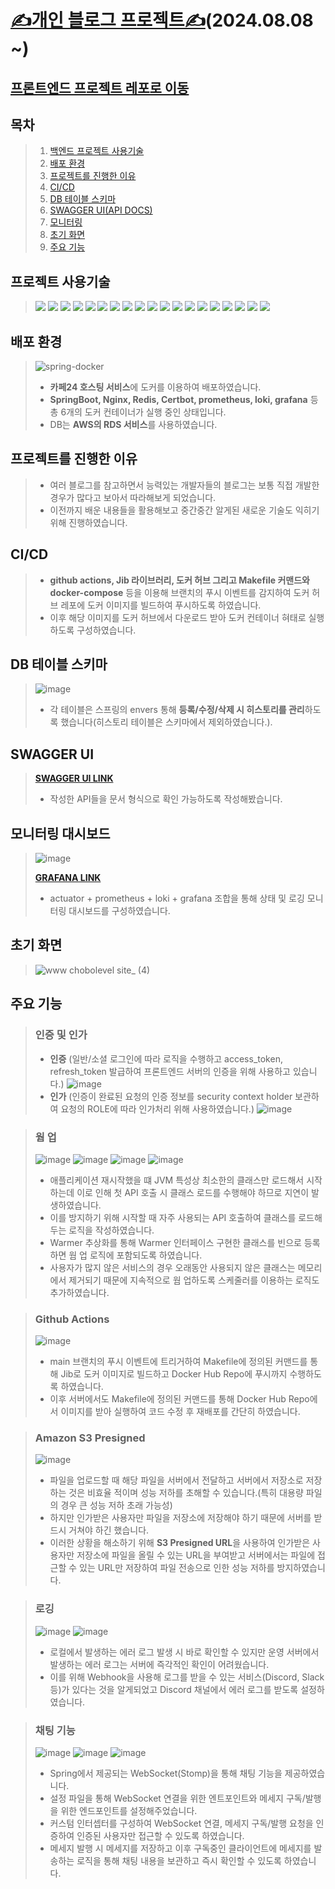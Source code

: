# [✍개인 블로그 프로젝트✍](https://www.chobolevel.co.kr/)(2024.08.08 ~)

## [프론트엔드 프로젝트 레포로 이동](https://github.com/chobolevel/log-fe)

## 목차

> 1. [백엔드 프로젝트 사용기술](#백엔드-프로젝트-사용기술)
> 2. [배포 환경](#배포-환경)
> 3. [프로젝트를 진행한 이유](#프로젝트를-진행한-이유)
> 4. [CI/CD](#cicd)
> 5. [DB 테이블 스키마](#db-테이블-스키마)
> 6. [SWAGGER UI(API DOCS)](#swagger-ui)
> 7. [모니터링](#모니터링-대시보드)
> 8. [초기 화면](#초기-화면)
> 9. [주요 기능](#주요-기능)

## 프로젝트 사용기술

> <img src="https://img.shields.io/badge/kotlin-7F52FF?style=for-the-badge&logo=kotlin&logoColor=white">
> <img src="https://img.shields.io/badge/spring boot-6DB33F?style=for-the-badge&logo=springboot&logoColor=white">
> <img src="https://img.shields.io/badge/spring security-6DB33F?style=for-the-badge&logo=springsecurity&logoColor=white">
> <img src="https://img.shields.io/badge/spring boot jpa | query dsl-6DB33F?style=for-the-badge&logo=&logoColor=white">
> <img src="https://img.shields.io/badge/envers-6DB33F?style=for-the-badge&logo=&logoColor=white">
> <img src="https://img.shields.io/badge/mysql-4479A1?style=for-the-badge&logo=mysql&logoColor=white">
> <img src="https://img.shields.io/badge/flyway-CC0200?style=for-the-badge&logo=flyway&logoColor=white">
> <img src="https://img.shields.io/badge/amazon rds-527FFF?style=for-the-badge&logo=amazonrds&logoColor=white">
> <img src="https://img.shields.io/badge/redis-FF4438?style=for-the-badge&logo=redis&logoColor=white">
> <img src="https://img.shields.io/badge/nginx-009639?style=for-the-badge&logo=nginx&logoColor=white">
> <img src="https://img.shields.io/badge/prometheus-E6522C?style=for-the-badge&logo=prometheus&logoColor=white">
> <img src="https://img.shields.io/badge/grafana-F46800?style=for-the-badge&logo=grafana&logoColor=white">
> <img src="https://img.shields.io/badge/docker-2496ED?style=for-the-badge&logo=docker&logoColor=white">
> <img src="https://img.shields.io/badge/ubuntu-E95420?style=for-the-badge&logo=ubuntu&logoColor=white">
> <img src="https://img.shields.io/badge/amazon s3-569A31?style=for-the-badge&logo=amazons3&logoColor=white">
> <img src="https://img.shields.io/badge/github-181717?style=for-the-badge&logo=github&logoColor=white">
> <img src="https://img.shields.io/badge/github actions-181717?style=for-the-badge&logo=githubactions&logoColor=white">
> <img src="https://img.shields.io/badge/discord logging-5865F2?style=for-the-badge&logo=discord&logoColor=white">
> <img src="https://img.shields.io/badge/swagger-85EA2D?style=for-the-badge&logo=swagger&logoColor=white">

## 배포 환경

> ![spring-docker](https://github.com/user-attachments/assets/7b26f824-e916-4685-9d45-759455d7170f)
> 
> + **카페24 호스팅 서비스**에 도커를 이용하여 배포하였습니다.
> + **SpringBoot, Nginx, Redis, Certbot, prometheus, loki, grafana** 등 총 6개의 도커 컨테이너가 실행 중인 상태입니다.
> + DB는 **AWS의 RDS 서비스**를 사용하였습니다.

## 프로젝트를 진행한 이유

> + 여러 블로그를 참고하면서 능력있는 개발자들의 블로그는 보통 직접 개발한 경우가 많다고 보아서 따라해보게 되었습니다.
> + 이전까지 배운 내용들을 활용해보고 중간중간 알게된 새로운 기술도 익히기 위해 진행하였습니다.

## CI/CD

> + **github actions, Jib 라이브러리, 도커 허브 그리고 Makefile 커맨드와 docker-compose** 등을 이용해 브랜치의 푸시 이벤트를 감지하여 도커 허브 레포에 도커 이미지를 빌드하여 푸시하도록 하였습니다.
> + 이후 해당 이미지를 도커 허브에서 다운로드 받아 도커 컨테이너 혀태로 실행하도록 구성하였습니다.

## DB 테이블 스키마

> ![image](https://github.com/user-attachments/assets/e16d114f-0677-4c6f-b910-363deafb54d4)
>
> + 각 테이블은 스프링의 envers 통해 **등록/수정/삭제 시 히스토리를 관리**하도록 했습니다(히스토리 테이블은 스키마에서 제외하였습니다.).

## SWAGGER UI

> [**SWAGGER UI LINK**](https://api.chobolevel.co.kr/swagger-ui/index.html)
>
> + 작성한 API들을 문서 형식으로 확인 가능하도록 작성해봤습니다.

## 모니터링 대시보드

> ![image](https://github.com/user-attachments/assets/8479489a-26fc-4ad6-b492-d16f79d0f3c3)
>
> [**GRAFANA LINK**](http://210.114.22.52:3000/d/dLsDQIUnzb/chobolevel-log-monitors?orgId=1&from=now-5m&to=now&timezone=browser&var-app_name=&var-log_keyword=&refresh=5s)
> 
> + actuator + prometheus + loki + grafana 조합을 통해 상태 및 로깅 모니터링 대시보드를 구성하였습니다.

## 초기 화면

> ![www chobolevel site_ (4)](https://github.com/user-attachments/assets/57851fd1-089b-49c8-b6cd-44bb6358e381)

## 주요 기능

> ### 인증 및 인가
> + **인증** (일반/소셜 로그인에 따라 로직을 수행하고 access_token, refresh_token 발급하여 프론트엔드 서버의 인증을 위해 사용하고 있습니다.)
    ![image](https://github.com/user-attachments/assets/c8d17c41-c819-482f-89e3-fb49f3b13917)
> + **인가** (인증이 완료된 요청의 인증 정보를 security context holder 보관하여 요청의 ROLE에 따라 인가처리 위해 사용하였습니다.)
    ![image](https://github.com/user-attachments/assets/424350a0-d578-46a1-bfa2-298e4be797f1)

> ### 웜 업
> ![image](https://github.com/user-attachments/assets/04429651-0bb2-4141-8d20-6a2af7e0ecf4)
> ![image](https://github.com/user-attachments/assets/bbb76c66-e717-4f25-a279-f20a2df039de)
> ![image](https://github.com/user-attachments/assets/60c85522-8b15-45c7-8078-813bde0765b5)
> ![image](https://github.com/user-attachments/assets/2ab98ec5-19fe-47da-85dc-5ada974fea8a)
> + 애플리케이션 재시작했을 떄 JVM 특성상 최소한의 클래스만 로드해서 시작하는데 이로 인해 첫 API 호출 시 클래스 로드를 수행해야 하므로 지연이 발생하였습니다.
> + 이를 방지하기 위해 시작할 때 자주 사용되는 API 호출하여 클래스를 로드해두는 로직을 작성하였습니다.
> + Warmer 추상화를 통해 Warmer 인터페이스 구현한 클래스를 빈으로 등록하면 웜 업 로직에 포함되도록 하였습니다.
> + 사용자가 많지 않은 서비스의 경우 오래동안 사용되지 않은 클래스는 메모리에서 제거되기 때문에 지속적으로 웜 업하도록 스케줄러를 이용하는 로직도 추가하였습니다.

> ### Github Actions
> ![image](https://github.com/user-attachments/assets/13fc15a2-2d8a-4163-8799-373a6b6e392c)
> + main 브랜치의 푸시 이벤트에 트리거하여 Makefile에 정의된 커맨드를 통해 Jib로 도커 이미지로 빌드하고 Docker Hub Repo에 푸시까지 수행하도록 하였습니다.
> + 이후 서버에서도 Makefile에 정의된 커맨드를 통해 Docker Hub Repo에서 이미지를 받아 실행하여 코드 수정 후 재배포를 간단히 하였습니다.

> ### Amazon S3 Presigned
> ![image](https://github.com/user-attachments/assets/a0282646-d5d9-4a7b-8593-42a0413c97e9)
> + 파일을 업로드할 때 해당 파일을 서버에서 전달하고 서버에서 저장소로 저장하는 것은 비효율 적이며 성능 저하를 초해할 수 있습니다.(특히 대용량 파일의 경우 큰 성능 저하 초래 가능성)
> + 하지만 인가받은 사용자만 파일을 저장소에 저장해야 하기 때문에 서버를 받드시 거쳐야 하긴 했습니다.
> + 이러한 상황을 해소하기 위해 **S3 Presigned URL**을 사용하여 인가받은 사용자만 저장소에 파일을 올릴 수 있는 URL을 부여받고 서버에서는 파일에 접근할 수 있는 URL만 저장하여 파일 전송으로
    인한 성능 저하를 방지하였습니다.

> ### 로깅
> ![image](https://github.com/user-attachments/assets/0c38a2b5-a9d1-48f8-98e4-af72b4655203)
> ![image](https://github.com/user-attachments/assets/4be56dfa-3aa9-4cc3-bed9-c3f2175afa0e)
> + 로컬에서 발생하는 에러 로그 발생 시 바로 확인할 수 있지만 운영 서버에서 발생하는 에러 로그는 서버에 즉각적인 확인이 어려웠습니다.
> + 이를 위해 Webhook을 사용해 로그를 받을 수 있는 서비스(Discord, Slack 등)가 있다는 것을 알게되었고 Discord 채널에서 에러 로그를 받도록 설정하였습니다.

> ### 채팅 기능
> ![image](https://github.com/user-attachments/assets/11514145-c1b9-4c19-83ad-8b8fdd16f1d3)
> ![image](https://github.com/user-attachments/assets/82c57f0e-5701-46bf-92f1-97a2a26da2b2)
> ![image](https://github.com/user-attachments/assets/2e2a27b9-7a3c-4a99-80aa-69d1a43d5843)
> + Spring에서 제공되는 WebSocket(Stomp)을 통해 채팅 기능을 제공하였습니다.
> + 설정 파일을 통해 WebSocket 연결을 위한 엔트포인트와 메세지 구독/발행을 위한 엔드포인트를 설정해주었습니다.
> + 커스텀 인터셉터를 구성하여 WebSocket 연결, 메세지 구독/발행 요청을 인증하여 인증된 사용자만 접근할 수 있도록 하였습니다.
> + 메세지 발행 시 메세지를 저장하고 이후 구독중인 클라이언트에 메세지를 발송하는 로직을 통해 채팅 내용을 보관하고 즉시 확인할 수 있도록 하였습니다.
